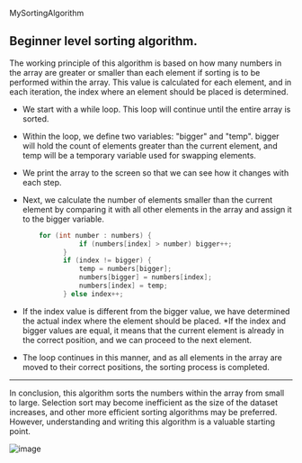 MySortingAlgorithm

Beginner level sorting algorithm.
----
The working principle of this algorithm is based on how many numbers in the array are greater or smaller than each element if sorting is to be performed within the array. This value is calculated for each element, and in each iteration, the index where an element should be placed is determined.

* We start with a while loop. This loop will continue until the entire array is sorted.
* Within the loop, we define two variables: "bigger" and "temp". bigger will hold the count of elements greater than the current element, and temp will be a temporary variable used for swapping elements.
* We print the array to the screen so that we can see how it changes with each step.
* Next, we calculate the number of elements smaller than the current element by comparing it with all other elements in the array and assign it to the bigger variable.
  ```java
      for (int number : numbers) {
                if (numbers[index] > number) bigger++;
            }
            if (index != bigger) {
                temp = numbers[bigger];
                numbers[bigger] = numbers[index];
                numbers[index] = temp;
            } else index++;
  ```

* If the index value is different from the bigger value, we have determined the actual index where the element should be placed.
*If the index and bigger values are equal, it means that the current element is already in the correct position, and we can proceed to the next element.
* The loop continues in this manner, and as all elements in the array are moved to their correct positions, the sorting process is completed.
----
In conclusion, this algorithm sorts the numbers within the array from small to large. Selection sort may become inefficient as the size of the dataset increases, and other more efficient sorting algorithms may be preferred. However, understanding and writing this algorithm is a valuable starting point.

![image](https://github.com/yusuf-sea/MySortingAlgorithm/assets/101550162/529f1d99-2fdc-4bbe-88c6-cf29ebb51f6a)

